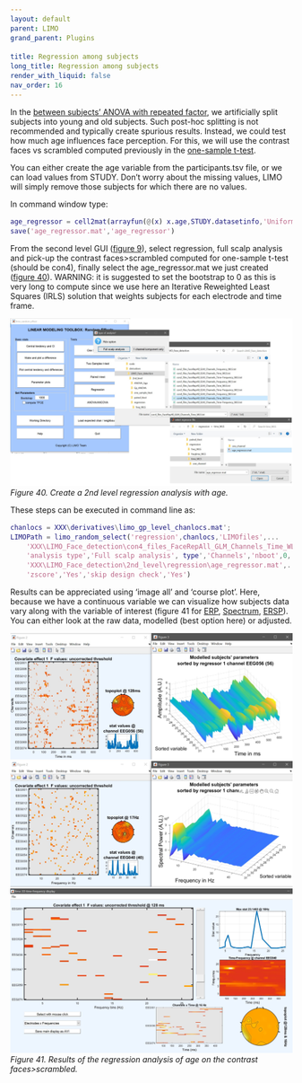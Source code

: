 ```yaml
---
layout: default
parent: LIMO
grand_parent: Plugins

title: Regression among subjects
long_title: Regression among subjects
render_with_liquid: false
nav_order: 16
---
```

In the [between subjects’ ANOVA with repeated factor](https://raw.githubusercontent.com/LIMO-EEG-Toolbox/limo_meeg/wiki/Between-subjects%E2%80%99-ANOVAs-with-repeated-factors), we artificially split subjects into young and old subjects. Such post-hoc splitting is not recommended and typically create spurious results. Instead, we could test how much age influences face perception. For this, we will use the contrast faces vs scrambled computed previously in the [one-sample t-test](https://raw.githubusercontent.com/LIMO-EEG-Toolbox/limo_meeg/wiki/5.-One-sample-t-test-(contrasting-Full-Faces-vs-Scrambled-Faces-at-the-subject-level)). 

You can either create the age variable from the participants.tsv file, or we can load values from STUDY. Don’t worry about the missing values, LIMO will simply remove those subjects for which there are no values.  

In command window type:  
```matlab
age_regressor = cell2mat(arrayfun(@(x) x.age,STUDY.datasetinfo,'UniformOutput',false))';  
save('age_regressor.mat','age_regressor')  
```

From the second level GUI ([figure 9](https://raw.githubusercontent.com/LIMO-EEG-Toolbox/limo_meeg/master/resources/images/9.jpg)), select regression, full scalp analysis and pick-up the contrast faces>scrambled computed for one-sample t-test (should be con4), finally select the age_regressor.mat we just created ([figure 40](https://raw.githubusercontent.com/LIMO-EEG-Toolbox/limo_meeg/master/resources/images/40.jpg)). WARNING: it is suggested to set the bootstrap to 0 as this is very long to compute since we use here an Iterative Reweighted Least Squares (IRLS) solution that weights subjects for each electrode and time frame. 

![Figure 40. Regression](https://raw.githubusercontent.com/LIMO-EEG-Toolbox/limo_meeg/master/resources/images/40.jpg) 
_Figure 40. Create a 2nd level regression analysis with age._ 

These steps can be executed in command line as:  
```matlab
chanlocs = XXX\derivatives\limo_gp_level_chanlocs.mat';  
LIMOPath = limo_random_select('regression',chanlocs,'LIMOfiles',...  
    'XXX\LIMO_Face_detection\con4_files_FaceRepAll_GLM_Channels_Time_WLS.txt', ...  
    'analysis type','Full scalp analysis', type','Channels','nboot',0,'tfce',0,'regressor',...  
    'XXX\LIMO_Face_detection\2nd_level\regression\age_regressor.mat',...  
    'zscore','Yes','skip design check','Yes')  
```

Results can be appreciated using ‘image all’ and ‘course plot’. Here, because we have a continuous variable we can visualize how subjects data vary along with the variable of interest (figure 41 for [ERP](https://raw.githubusercontent.com/LIMO-EEG-Toolbox/limo_meeg/master/resources/images/41a.jpg), [Spectrum](https://raw.githubusercontent.com/LIMO-EEG-Toolbox/limo_meeg/master/resources/images/41b.jpg), [ERSP](https://raw.githubusercontent.com/LIMO-EEG-Toolbox/limo_meeg/master/resources/images/41c.jpg)). You can either look at the raw data, modelled (best option here) or adjusted.

![Figure 41. Regression ERP](https://raw.githubusercontent.com/LIMO-EEG-Toolbox/limo_meeg/master/resources/images/41a.jpg) 
![Figure 41. Regression Spectrum](https://raw.githubusercontent.com/LIMO-EEG-Toolbox/limo_meeg/master/resources/images/41b.jpg) 
![Figure 41. Regression ERSP](https://raw.githubusercontent.com/LIMO-EEG-Toolbox/limo_meeg/master/resources/images/41c.jpg) 
_Figure 41. Results of the regression analysis of age on the contrast faces>scrambled._ 



